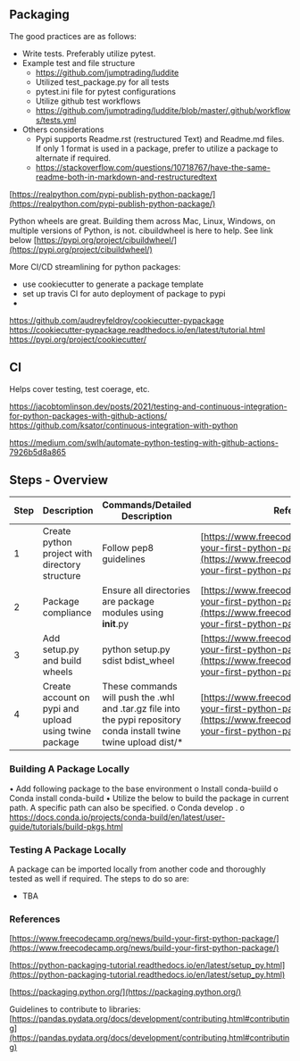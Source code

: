 

## Packaging

The good practices are as follows:
- Write tests. Preferably utilize pytest. 
- Example test and file structure
	- https://github.com/jumptrading/luddite
	- Utilized test_package.py for all tests 
	- pytest.ini file for pytest configurations
	- Utilize github test workflows
	- https://github.com/jumptrading/luddite/blob/master/.github/workflows/tests.yml
- Others considerations
	- Pypi supports Readme.rst (restructured Text)  and  Readme.md files. If only 1 format is used in a package, prefer to utilize a package to alternate if required.
	- https://stackoverflow.com/questions/10718767/have-the-same-readme-both-in-markdown-and-restructuredtext



[https://realpython.com/pypi-publish-python-package/](https://realpython.com/pypi-publish-python-package/)

Python wheels are great. Building them across Mac, Linux, Windows, on multiple versions of Python, is not. cibuildwheel is here to help. See link below
[https://pypi.org/project/cibuildwheel/](https://pypi.org/project/cibuildwheel/)

More CI/CD streamlining for python packages:
- use cookiecutter to generate a package template
- set up travis CI for auto deployment of package to pypi
- 



https://github.com/audreyfeldroy/cookiecutter-pypackage
https://cookiecutter-pypackage.readthedocs.io/en/latest/tutorial.html
https://pypi.org/project/cookiecutter/


## CI

Helps cover testing, test coerage, etc.

https://jacobtomlinson.dev/posts/2021/testing-and-continuous-integration-for-python-packages-with-github-actions/
https://github.com/ksator/continuous-integration-with-python

https://medium.com/swlh/automate-python-testing-with-github-actions-7926b5d8a865

## Steps - Overview

| Step |  Description | Commands/Detailed Description | Reference |
|---|---|---|---|
| 1 | Create python project with directory structure | Follow pep8 guidelines | [https://www.freecodecamp.org/news/build-your-first-python-package/](https://www.freecodecamp.org/news/build-your-first-python-package/) |
| 2 | Package compliance | Ensure all directories are package modules using __init__.py  | [https://www.freecodecamp.org/news/build-your-first-python-package/](https://www.freecodecamp.org/news/build-your-first-python-package/) |
| 3 | Add setup.py and build wheels | python setup.py sdist bdist_wheel  | [https://www.freecodecamp.org/news/build-your-first-python-package/](https://www.freecodecamp.org/news/build-your-first-python-package/)|
| 4 | Create account on pypi and upload using twine package | These commands will push the .whl and .tar.gz file into the pypi repository <br> conda install twine <br> twine upload dist/*  | [https://www.freecodecamp.org/news/build-your-first-python-package/](https://www.freecodecamp.org/news/build-your-first-python-package/)|


### Building A Package Locally

•	Add following package to the base environment
o	Install conda-buiild
o	Conda install conda-build
•	Utilize the below to build the package in current path. A specific path can also be specified.
o	Conda develop . 
o	https://docs.conda.io/projects/conda-build/en/latest/user-guide/tutorials/build-pkgs.html


### Testing A Package Locally

A package can be imported locally from another code and thoroughly tested as well if required. The steps to do so are:
- TBA


### References

[https://www.freecodecamp.org/news/build-your-first-python-package/](https://www.freecodecamp.org/news/build-your-first-python-package/)

[https://python-packaging-tutorial.readthedocs.io/en/latest/setup_py.html](https://python-packaging-tutorial.readthedocs.io/en/latest/setup_py.html)

[https://packaging.python.org/](https://packaging.python.org/)

Guidelines to contribute to libraries:
[https://pandas.pydata.org/docs/development/contributing.html#contributing](https://pandas.pydata.org/docs/development/contributing.html#contributing)
